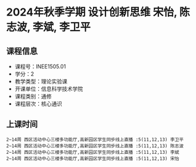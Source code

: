 # 2024年秋季学期 设计创新思维 宋怡, 陈志波, 李斌, 李卫平






## 课程信息

- 课程号：INEE1505.01
- 学分：2
- 教学类型：理论实验课
- 开课单位：信息科学技术学院
- 课程类别：通修
- 课程层次：核心通识

## 上课时间

```
2~14周 西区活动中心三楼多功能厅,高新园区学生同步线上直播 :5(11,12,13) 李卫平
2~14周 西区活动中心三楼多功能厅,高新园区学生同步线上直播 :5(11,12,13) 陈志波
2~14周 西区活动中心三楼多功能厅,高新园区学生同步线上直播 :5(11,12,13) 李斌
2~14周 西区活动中心三楼多功能厅,高新园区学生同步线上直播 :5(11,12,13) 宋怡
```

